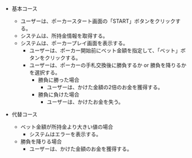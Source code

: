 - 基本コース
  - ユーザーは、ポーカースタート画面の「START」ボタンをクリックする。
  - システムは、所持金情報を取得する。
  - システムは、ポーカープレイ画面を表示する。
	- ユーザーは、ポーカー開始前にベット金額を指定して、「ベット」ボタンをクリックする。
	- ユーザーは、ポーカーの手札交換後に勝負するか or 勝負を降りるかを選択する。
	  - 勝負に勝った場合
	    - ユーザーは、かけた金額の2倍のお金を獲得する。
	  - 勝負に負けた場合
	    - ユーザーは、かけたお金を失う。

- 代替コース
  - ベット金額が所持金より大きい値の場合
    - システムはエラーを表示する。
  - 勝負を降りる場合
    - ユーザーは、かけた金額のお金を獲得する。


